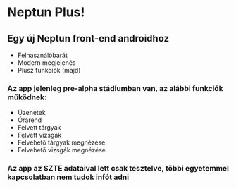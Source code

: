 # Neptun Plus!

## Egy új Neptun front-end androidhoz

- Felhasználóbarát
- Modern megjelenés
- Plusz funkciók (majd)

### Az app jelenleg pre-alpha stádiumban van, az alábbi funkciók működnek:

- Üzenetek
- Órarend
- Felvett tárgyak
- Felvett vizsgák
- Felvehető tárgyak megnézése
- Felvehető vizsgák megnézése

### Az app az SZTE adataival lett csak tesztelve, többi egyetemmel kapcsolatban nem tudok infót adni